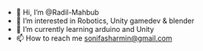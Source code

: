 - 👋 Hi, I’m @Radil-Mahbub
- 👀 I’m interested in Robotics, Unity gamedev & blender
- 🌱 I’m currently learning arduino and Unity
- 📫 How to reach me sonifasharmin@gmail.com

<!---
Radil-Mahbub/Radil-Mahbub is a ✨ special ✨ repository because its `README.md` (this file) appears on your GitHub profile.
You can click the Preview link to take a look at your changes.
--->
